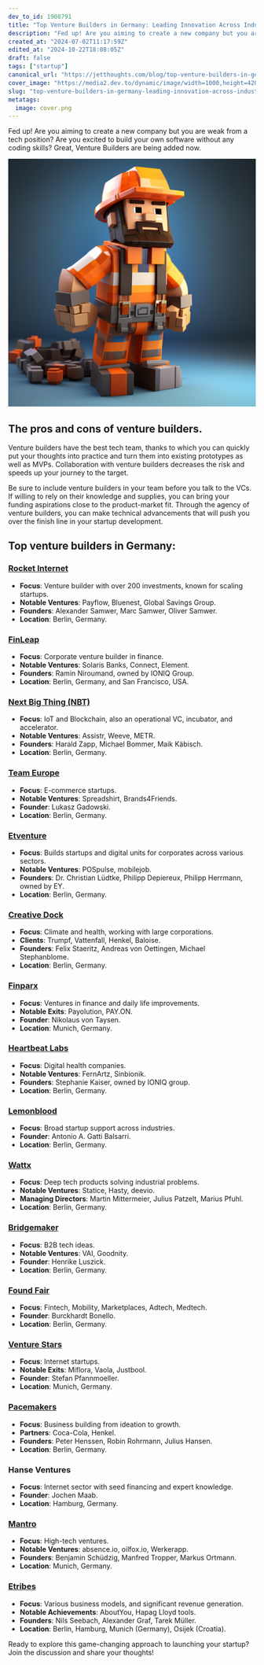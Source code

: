 ```yaml
---
dev_to_id: 1908791
title: "Top Venture Builders in Germany: Leading Innovation Across Industries"
description: "Fed up! Are you aiming to create a new company but you are weak from a tech position? Are you excited..."
created_at: "2024-07-02T11:17:59Z"
edited_at: "2024-10-22T18:08:05Z"
draft: false
tags: ["startup"]
canonical_url: "https://jetthoughts.com/blog/top-venture-builders-in-germany-leading-innovation-across-industries-startup/"
cover_image: "https://media2.dev.to/dynamic/image/width=1000,height=420,fit=cover,gravity=auto,format=auto/https%3A%2F%2Fdev-to-uploads.s3.amazonaws.com%2Fuploads%2Farticles%2F1x8pq6k65xsaxr641a20.png"
slug: "top-venture-builders-in-germany-leading-innovation-across-industries-startup"
metatags:
  image: cover.png
---
```

Fed up! Are you aiming to create a new company but you are weak from a tech position? Are you excited to build your own software without any coding skills? Great, Venture Builders are being added now.

![Image description](file_0.png)

The pros and cons of venture builders.
--------------------------------------

Venture builders have the best tech team, thanks to which you can quickly put your thoughts into practice and turn them into existing prototypes as well as MVPs. Collaboration with venture builders decreases the risk and speeds up your journey to the target.

Be sure to include venture builders in your team before you talk to the VCs. If willing to rely on their knowledge and supplies, you can bring your funding aspirations close to the product-market fit. Through the agency of venture builders, you can make technical advancements that will push you over the finish line in your startup development.

Top venture builders in Germany:
--------------------------------

### [Rocket Internet](https://www.rocket-internet.com/)

-   **Focus**: Venture builder with over 200 investments, known for scaling startups.
-   **Notable Ventures**: Payflow, Bluenest, Global Savings Group.
-   **Founders**: Alexander Samwer, Marc Samwer, Oliver Samwer.
-   **Location**: Berlin, Germany.

### [FinLeap](https://finleap.com/)

-   **Focus**: Corporate venture builder in finance.
-   **Notable Ventures**: Solaris Banks, Connect, Element.
-   **Founders**: Ramin Niroumand, owned by IONIQ Group.
-   **Location**: Berlin, Germany, and San Francisco, USA.

### [Next Big Thing (NBT)](https://nextbigthing.ag/)

-   **Focus**: IoT and Blockchain, also an operational VC, incubator, and accelerator.
-   **Notable Ventures**: Assistr, Weeve, METR.
-   **Founders**: Harald Zapp, Michael Bommer, Maik Käbisch.
-   **Location**: Berlin, Germany.

### [Team Europe](https://teamglobal.net/)

-   **Focus**: E-commerce startups.
-   **Notable Ventures**: Spreadshirt, Brands4Friends.
-   **Founder**: Lukasz Gadowski.
-   **Location**: Berlin, Germany.

### [Etventure](https://www.etventure.de/)

-   **Focus**: Builds startups and digital units for corporates across various sectors.
-   **Notable Ventures**: POSpulse, mobilejob.
-   **Founders**: Dr. Christian Lüdtke, Philipp Depiereux, Philipp Herrmann, owned by EY.
-   **Location**: Berlin, Germany.

### [Creative Dock](https://www.creativedock.com//)

-   **Focus**: Climate and health, working with large corporations.
-   **Clients**: Trumpf, Vattenfall, Henkel, Baloise.
-   **Founders**: Felix Staeritz, Andreas von Oettingen, Michael Stephanblome.
-   **Location**: Berlin, Germany.

### [Finparx](https://finparx.com/)

-   **Focus**: Ventures in finance and daily life improvements.
-   **Notable Exits**: Payolution, PAY.ON.
-   **Founder**: Nikolaus von Taysen.
-   **Location**: Munich, Germany.

### [Heartbeat Labs](https://www.heartbeatlabs.com/)

-   **Focus**: Digital health companies.
-   **Notable Ventures**: FernArtz, Sinbionik.
-   **Founders**: Stephanie Kaiser, owned by IONIQ group.
-   **Location**: Berlin, Germany.

### [Lemonblood](http://www.lemonblood.com/)

-   **Focus**: Broad startup support across industries.
-   **Founder**: Antonio A. Gatti Balsarri.
-   **Location**: Berlin, Germany.

### [Wattx](https://www.wattx.io/)

-   **Focus**: Deep tech products solving industrial problems.
-   **Notable Ventures**: Statice, Hasty, deevio.
-   **Managing Directors**: Martin Mittermeier, Julius Patzelt, Marius Pfuhl.
-   **Location**: Berlin, Germany.

### [Bridgemaker](https://en.bridgemaker.com/)

-   **Focus**: B2B tech ideas.
-   **Notable Ventures**: VAI, Goodnity.
-   **Founder**: Henrike Luszick.
-   **Location**: Berlin, Germany.

### [Found Fair](https://foundfair.de/)

-   **Focus**: Fintech, Mobility, Marketplaces, Adtech, Medtech.
-   **Founder**: Burckhardt Bonello.
-   **Location**: Berlin, Germany.

### [Venture Stars](https://www.venture-stars.com/)

-   **Focus**: Internet startups.
-   **Notable Exits**: Miflora, Vaola, Justbool.
-   **Founder**: Stefan Pfannmoeller.
-   **Location**: Munich, Germany.

### [Pacemakers](https://www.pacemakers.io/)

-   **Focus**: Business building from ideation to growth.
-   **Partners**: Coca-Cola, Henkel.
-   **Founders**: Peter Henssen, Robin Rohrmann, Julius Hansen.
-   **Location**: Berlin, Germany.

### Hanse Ventures

-   **Focus**: Internet sector with seed financing and expert knowledge.
-   **Founder**: Jochen Maab.
-   **Location**: Hamburg, Germany.

### [Mantro](https://www.mantro.net/)

-   **Focus**: High-tech ventures.
-   **Notable Ventures**: absence.io, oilfox.io, Werkerapp.
-   **Founders**: Benjamin Schüdzig, Manfred Tropper, Markus Ortmann.
-   **Location**: Munich, Germany.

### [Etribes](https://etribes.de/)

-   **Focus**: Various business models, and  significant revenue generation.
-   **Notable Achievements**: AboutYou, Hapag Lloyd tools.
-   **Founders**: Nils Seebach, Alexander Graf, Tarek Müller.
-   **Location**: Berlin, Hamburg, Munich (Germany), Osijek (Croatia).

Ready to explore this game-changing approach to launching your startup? Join the discussion and share your thoughts!